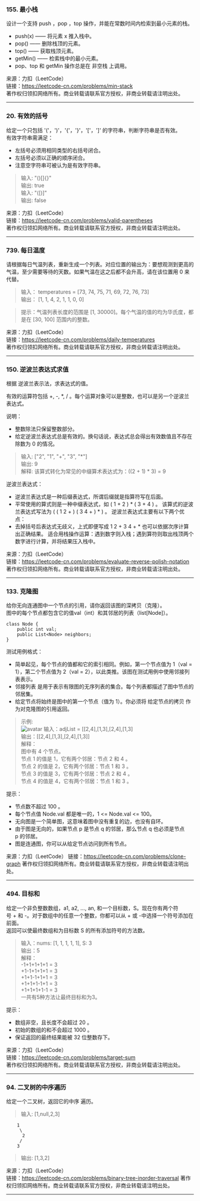 ### 155. 最小栈

设计一个支持 push ，pop ，top 操作，并能在常数时间内检索到最小元素的栈。

- push(x) —— 将元素 x 推入栈中。
- pop() —— 删除栈顶的元素。
- top() —— 获取栈顶元素。
- getMin() —— 检索栈中的最小元素。
- pop、top 和 getMin 操作总是在 非空栈 上调用。

来源：力扣（LeetCode）  
链接：https://leetcode-cn.com/problems/min-stack  
著作权归领扣网络所有。商业转载请联系官方授权，非商业转载请注明出处。

***  
### 20. 有效的括号

给定一个只包括 '('，')'，'{'，'}'，'['，']' 的字符串，判断字符串是否有效。  
有效字符串需满足：
- 左括号必须用相同类型的右括号闭合。  
- 左括号必须以正确的顺序闭合。  
- 注意空字符串可被认为是有效字符串。 

> 输入: "()[]{}"  
> 输出: true   
> 输入: "([)]"  
> 输出: false

 来源：力扣（LeetCode）  
 链接：https://leetcode-cn.com/problems/valid-parentheses  
 著作权归领扣网络所有。商业转载请联系官方授权，非商业转载请注明出处。
***  

### 739. 每日温度

请根据每日气温列表，重新生成一个列表。对应位置的输出为：要想观测到更高的气温，至少需要等待的天数。如果气温在这之后都不会升高，请在该位置用 0 来代替。

> 输入： temperatures = [73, 74, 75, 71, 69, 72, 76, 73]  
> 输出： [1, 1, 4, 2, 1, 1, 0, 0]

> 提示：气温列表长度的范围是 [1, 30000]。每个气温的值的均为华氏度，都是在 [30, 100] 范围内的整数。

来源：力扣（LeetCode）  
链接：https://leetcode-cn.com/problems/daily-temperatures  
著作权归领扣网络所有。商业转载请联系官方授权，非商业转载请注明出处。  
***  

### 150. 逆波兰表达式求值

根据 逆波兰表示法，求表达式的值。

有效的运算符包括 +, -, *, / 。每个运算对象可以是整数，也可以是另一个逆波兰表达式。

说明：  
- 整数除法只保留整数部分。
- 给定逆波兰表达式总是有效的。换句话说，表达式总会得出有效数值且不存在除数为 0 的情况。

> 输入: ["2", "1", "+", "3", "*"]  
> 输出: 9  
> 解释: 该算式转化为常见的中缀算术表达式为：((2 + 1) * 3) = 9

逆波兰表达式：

- 逆波兰表达式是一种后缀表达式，所谓后缀就是指算符写在后面。
- 平常使用的算式则是一种中缀表达式，如 ( 1 + 2 ) * ( 3 + 4 ) 。
该算式的逆波兰表达式写法为 ( ( 1 2 + ) ( 3 4 + ) * ) 。
逆波兰表达式主要有以下两个优点：
- 去掉括号后表达式无歧义，上式即便写成 1 2 + 3 4 + * 也可以依据次序计算出正确结果。
适合用栈操作运算：遇到数字则入栈；遇到算符则取出栈顶两个数字进行计算，并将结果压入栈中。

来源：力扣（LeetCode）  
链接：https://leetcode-cn.com/problems/evaluate-reverse-polish-notation  
著作权归领扣网络所有。商业转载请联系官方授权，非商业转载请注明出处。
***  

### 133. 克隆图

给你无向连通图中一个节点的引用，请你返回该图的深拷贝（克隆）。  
图中的每个节点都包含它的值val（int）和其邻居的列表（list[Node]）。

```
class Node {
    public int val;
    public List<Node> neighbors;
}
```
测试用例格式：
- 简单起见，每个节点的值都和它的索引相同。例如，第一个节点值为 1（val = 1），第二个节点值为 2（val = 2），以此类推。该图在测试用例中使用邻接列表表示。  
- 邻接列表 是用于表示有限图的无序列表的集合。每个列表都描述了图中节点的邻居集。
- 给定节点将始终是图中的第一个节点（值为 1）。你必须将 给定节点的拷贝 作为对克隆图的引用返回。

> 示例:  
![avatar](https://assets.leetcode-cn.com/aliyun-lc-upload/uploads/2020/02/01/133_clone_graph_question.png)
> 输入：adjList = [[2,4],[1,3],[2,4],[1,3]  
> 输出：[[2,4],[1,3],[2,4],[1,3]]  
> 解释：  
> 图中有 4 个节点。  
> 节点 1 的值是 1，它有两个邻居：节点 2 和 4 。  
> 节点 2 的值是 2，它有两个邻居：节点 1 和 3 。  
> 节点 3 的值是 3，它有两个邻居：节点 2 和 4 。  
> 节点 4 的值是 4，它有两个邻居：节点 1 和 3 。

提示：
- 节点数不超过 100 。
- 每个节点值 Node.val 都是唯一的，1 <= Node.val <= 100。
- 无向图是一个简单图，这意味着图中没有重复的边，也没有自环。
- 由于图是无向的，如果节点 p 是节点 q 的邻居，那么节点 q 也必须是节点 p 的邻居。
- 图是连通图，你可以从给定节点访问到所有节点。

来源：力扣（LeetCode）
链接：https://leetcode-cn.com/problems/clone-graph
著作权归领扣网络所有。商业转载请联系官方授权，非商业转载请注明出处。
***  

### 494. 目标和

给定一个非负整数数组，a1, a2, ..., an, 和一个目标数，S。现在你有两个符号 + 和 -。对于数组中的任意一个整数，你都可以从 + 或 -中选择一个符号添加在前面。  
返回可以使最终数组和为目标数 S 的所有添加符号的方法数。

> 输入：nums: [1, 1, 1, 1, 1], S: 3  
> 输出：5  
>解释：  
> -1+1+1+1+1 = 3  
> +1-1+1+1+1 = 3  
> +1+1-1+1+1 = 3  
> +1+1+1-1+1 = 3   
> +1+1+1+1-1 = 3  
> 一共有5种方法让最终目标和为3。
  

提示：
- 数组非空，且长度不会超过 20 。
- 初始的数组的和不会超过 1000 。
- 保证返回的最终结果能被 32 位整数存下。

来源：力扣（LeetCode）  
链接：https://leetcode-cn.com/problems/target-sum  
著作权归领扣网络所有。商业转载请联系官方授权，非商业转载请注明出处。
***  

### 94. 二叉树的中序遍历
给定一个二叉树，返回它的中序 遍历。

> 输入: [1,null,2,3]  
>       
```
    1
     \
      2
     /
    3
 ```
> 输出: [1,3,2]

来源：力扣（LeetCode）  
链接：https://leetcode-cn.com/problems/binary-tree-inorder-traversal 
著作权归领扣网络所有。商业转载请联系官方授权，非商业转载请注明出处。
***  
